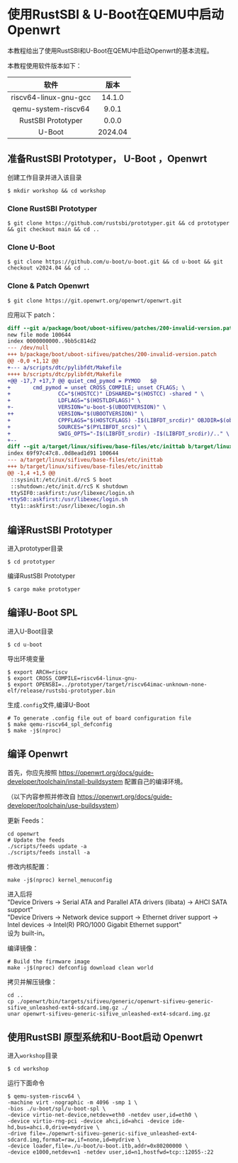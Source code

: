 # 使用RustSBI & U-Boot在QEMU中启动 Openwrt

本教程给出了使用RustSBI和U-Boot在QEMU中启动Openwrt的基本流程。

本教程使用软件版本如下：

|         软件          |  版本   |
| :-------------------: | :-----: |
| riscv64-linux-gnu-gcc | 14.1.0  |
|  qemu-system-riscv64  |  9.0.1  |
|  RustSBI Prototyper   |  0.0.0  |
|        U-Boot         | 2024.04 |

## 准备RustSBI Prototyper， U-Boot ，Openwrt
创建工作目录并进入该目录

``` shell
$ mkdir workshop && cd workshop
```

### Clone RustSBI Prototyper

``` shell
$ git clone https://github.com/rustsbi/prototyper.git && cd prototyper && git checkout main && cd ..
```

### Clone U-Boot

``` shell
$ git clone https://github.com/u-boot/u-boot.git && cd u-boot && git checkout v2024.04 && cd ..
```

### Clone & Patch Openwrt

``` shell
$ git clone https://git.openwrt.org/openwrt/openwrt.git 
```

应用以下 patch：
```patch
diff --git a/package/boot/uboot-sifiveu/patches/200-invalid-version.patch b/package/boot/uboot-sifiveu/patches/200-invalid-version.patch
new file mode 100644
index 0000000000..9bb5c814d2
--- /dev/null
+++ b/package/boot/uboot-sifiveu/patches/200-invalid-version.patch
@@ -0,0 +1,12 @@
+--- a/scripts/dtc/pylibfdt/Makefile
++++ b/scripts/dtc/pylibfdt/Makefile
+@@ -17,7 +17,7 @@ quiet_cmd_pymod = PYMOD   $@
+       cmd_pymod = unset CROSS_COMPILE; unset CFLAGS; \
+               CC="$(HOSTCC)" LDSHARED="$(HOSTCC) -shared " \
+               LDFLAGS="$(HOSTLDFLAGS)" \
+-              VERSION="u-boot-$(UBOOTVERSION)" \
++              VERSION="$(UBOOTVERSION)" \
+               CPPFLAGS="$(HOSTCFLAGS) -I$(LIBFDT_srcdir)" OBJDIR=$(obj) \
+               SOURCES="$(PYLIBFDT_srcs)" \
+               SWIG_OPTS="-I$(LIBFDT_srcdir) -I$(LIBFDT_srcdir)/.." \
+--
diff --git a/target/linux/sifiveu/base-files/etc/inittab b/target/linux/sifiveu/base-files/etc/inittab
index 69f97c47c8..0d8ead1d91 100644
--- a/target/linux/sifiveu/base-files/etc/inittab
+++ b/target/linux/sifiveu/base-files/etc/inittab
@@ -1,4 +1,5 @@
 ::sysinit:/etc/init.d/rcS S boot
 ::shutdown:/etc/init.d/rcS K shutdown
 ttySIF0::askfirst:/usr/libexec/login.sh
+ttyS0::askfirst:/usr/libexec/login.sh
 tty1::askfirst:/usr/libexec/login.sh
```

## 编译RustSBI  Prototyper

进入prototyper目录

``` shell
$ cd prototyper
```

编译RustSBI  Prototyper

``` shell
$ cargo make prototyper
```

## 编译U-Boot SPL

进入U-Boot目录

``` shell
$ cd u-boot
```

导出环境变量

``` shell
$ export ARCH=riscv
$ export CROSS_COMPILE=riscv64-linux-gnu-
$ export OPENSBI=../prototyper/target/riscv64imac-unknown-none-elf/release/rustsbi-prototyper.bin 
```

生成`.config`文件,编译U-Boot

``` shell
# To generate .config file out of board configuration file
$ make qemu-riscv64_spl_defconfig
$ make -j$(nproc)
```

## 编译 Openwrt

首先，你应先按照 <https://openwrt.org/docs/guide-developer/toolchain/install-buildsystem> 配置自己的编译环境。

（以下内容参照并修改自 <https://openwrt.org/docs/guide-developer/toolchain/use-buildsystem>）

更新 Feeds：
```shell
cd openwrt
# Update the feeds
./scripts/feeds update -a
./scripts/feeds install -a
```

修改内核配置：
```shell
make -j$(nproc) kernel_menuconfig
```

进入后将   
"Device Drivers -> Serial ATA and Parallel ATA drivers (libata) -> AHCI SATA support"   
"Device Drivers -> Network device support  -> Ethernet driver support -> Intel devices -> Intel(R) PRO/1000 Gigabit Ethernet support"  
设为 built-in。

编译镜像：
```shell
# Build the firmware image
make -j$(nproc) defconfig download clean world
```

拷贝并解压镜像：
```shell
cd ..
cp ./openwrt/bin/targets/sifiveu/generic/openwrt-sifiveu-generic-sifive_unleashed-ext4-sdcard.img.gz ./
unar openwrt-sifiveu-generic-sifive_unleashed-ext4-sdcard.img.gz
```

## 使用RustSBI 原型系统和U-Boot启动 Openwrt

进入`workshop`目录

``` shell
$ cd workshop
```

运行下面命令

``` shell
$ qemu-system-riscv64 \
-machine virt -nographic -m 4096 -smp 1 \
-bios ./u-boot/spl/u-boot-spl \
-device virtio-net-device,netdev=eth0 -netdev user,id=eth0 \
-device virtio-rng-pci -device ahci,id=ahci -device ide-hd,bus=ahci.0,drive=mydrive \
-drive file=./openwrt-sifiveu-generic-sifive_unleashed-ext4-sdcard.img,format=raw,if=none,id=mydrive \
-device loader,file=./u-boot/u-boot.itb,addr=0x80200000 \
-device e1000,netdev=n1 -netdev user,id=n1,hostfwd=tcp::12055-:22
```
